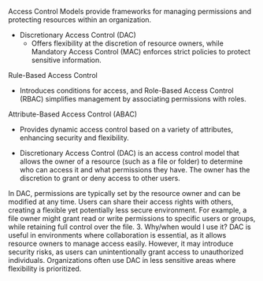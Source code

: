 Access Control Models provide frameworks for managing permissions and protecting 
resources within an organization. 

* Discretionary Access Control (DAC) 
	* Offers flexibility at the discretion of resource owners, while Mandatory Access Control (MAC) enforces strict policies to protect sensitive information. 

Rule-Based Access Control
* Introduces conditions for access, and Role-Based Access Control (RBAC) simplifies management by associating permissions with roles.

Attribute-Based Access Control (ABAC) 
* Provides dynamic access control based on a variety of attributes, enhancing security and flexibility.

* Discretionary Access Control (DAC) is an access control model that allows the owner of 
a resource (such as a file or folder) to determine who can access it and what 
permissions they have. The owner has the discretion to grant or deny access to other 
users.

In DAC, permissions are typically set by the resource owner and can be modified at any 
time. Users can share their access rights with others, creating a flexible yet potentially 
less secure environment. For example, a file owner might grant read or write 
permissions to specific users or groups, while retaining full control over the file.
3. Why/when would I use it?
DAC is useful in environments where collaboration is essential, as it allows resource 
owners to manage access easily. However, it may introduce security risks, as users can 
unintentionally grant access to unauthorized individuals. Organizations often use DAC 
in less sensitive areas where flexibility is prioritized.